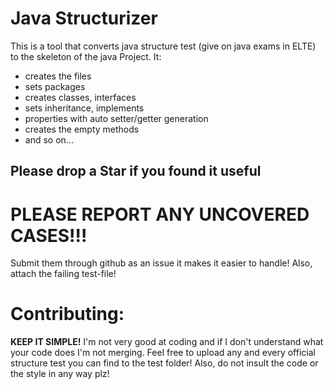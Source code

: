 # Java Structurizer
This is a tool that converts java structure test (give on java exams in ELTE) to the skeleton of the java Project. It:
  - creates the files
  - sets packages
  - creates classes, interfaces
  - sets inheritance, implements
  - properties with auto setter/getter generation
  -  creates the empty methods
  -  and so on...

## Please drop a __Star__ if you found it useful

# PLEASE REPORT ANY UNCOVERED CASES!!!
Submit them through github as an issue it makes it easier to handle!
Also, attach the failing test-file!

# Contributing:
__KEEP IT SIMPLE!__ I'm not very good at coding and if I don't understand what your code does I'm not merging.
Feel free to upload any and every official structure test you can find to the test folder!
Also, do not insult the code or the style in any way plz!

